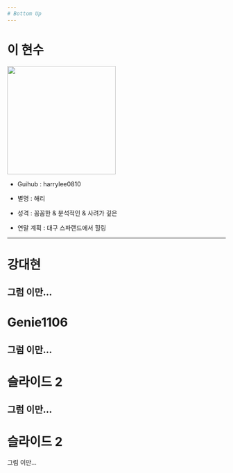 ```yaml
---
# Bottom Up
---
```

# 이 현수   

<img width="250" src="https://user-images.githubusercontent.com/45954038/50432619-70541580-0916-11e9-8de9-6191459986ac.jpg">

* Guihub : harrylee0810

* 별명 : 해리

* 성격 : 꼼꼼한 & 분석적인 & 사려가 깊은

* 연말 계획 : 대구 스파랜드에서 힐링
---
# 강대현
그럼 이만... 
---
# Genie1106
그럼 이만... 
---
# 슬라이드 2
그럼 이만... 
---
# 슬라이드 2
그럼 이만... 
